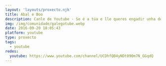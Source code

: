 ```yaml
---
layout: 'layouts/proxecto.njk'
title: Abal e Boo
description: Canle de Youtube - Se é a túa e lle queres engadir unha descripción e etiquetas, ponte en contacto con nós.
img: /img/comunidade/galegotube.webp
date: 2016-09-20 18:05:43
platform: youtube
type: proxecto
tags:
  - youtube
redes:
  youtube: https://www.youtube.com/channel/UCDhfQB4yNDt090m7N_GGqdQ
---
```


